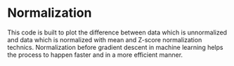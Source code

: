 <h1>Normalization</h1> 
This code is built to plot the difference between data which is unnormalized and data which is normalized with mean and Z-score normalization technics.
Normalization before gradient descent in machine learning helps the process to happen faster and in a more efficient manner.
